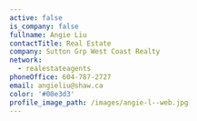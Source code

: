 ```yaml
---
active: false
is_company: false
fullname: Angie Liu
contactTitle: Real Estate
company: Sutton Grp West Coast Realty
network:
  - realestateagents
phoneOffice: 604-787-2727
email: angieliu@shaw.ca
color: '#00e3d3'
profile_image_path: /images/angie-l--web.jpg
---
```



